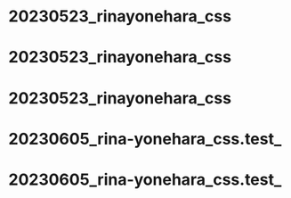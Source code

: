 # 20230523_rinayonehara_css
# 20230523_rinayonehara_css
# 20230523_rinayonehara_css
# 20230605_rina-yonehara_css.test_
# 20230605_rina-yonehara_css.test_
